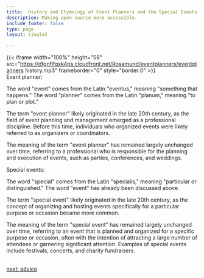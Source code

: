 ```yaml
---
title:  History and Etymology of Event Planners and the Special Events  Industry
description: Making open-source more accessible.
include_footer: false
type: page
layout: single2

---
```


{{< iframe width="100%" height="58" src="https://dfgnflfqxk4ps.cloudfront.net/Rosamund/eventplanners/eventplanners history.mp3" frameborder="0" style="border:0" >}}<br>
Event planner:

The word "event" comes from the Latin "eventus," meaning "something that happens." The word "planner" comes from the Latin "planum," meaning "to plan or plot."

The term "event planner" likely originated in the late 20th century, as the field of event planning and management emerged as a professional discipline. Before this time, individuals who organized events were likely referred to as organizers or coordinators.

The meaning of the term "event planner" has remained largely unchanged over time, referring to a professional who is responsible for the planning and execution of events, such as parties, conferences, and weddings.

Special events:

The word "special" comes from the Latin "specialis," meaning "particular or distinguished." The word "event" has already been discussed above.

The term "special event" likely originated in the late 20th century, as the concept of organizing and hosting events specifically for a particular purpose or occasion became more common.

The meaning of the term "special event" has remained largely unchanged over time, referring to an event that is planned and organized for a specific purpose or occasion, often with the intention of attracting a large number of attendees or garnering significant attention. Examples of special events include festivals, concerts, and charity fundraisers.

<br>
<a href="https://insights.workdojos.com/eventplanners/advice">next: advice</a>
<br>
</p>